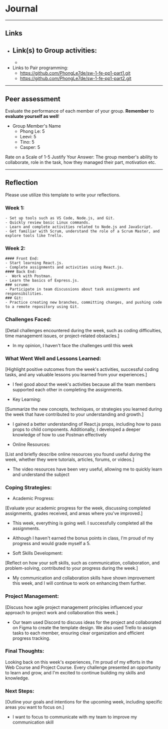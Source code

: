 # Journal

----
## Links
- Link(s) to Group activities: 
  - 
  - 
- Links to Pair programming: 
  - https://github.com/PhongLe7de/sw-1-fe-pp1-part1.git
  - https://github.com/PhongLe7de/sw-1-fe-pp1-part2.git

----
## Peer assessment

Evaluate the performance of each member of your group. **Remember** to **evaluate yourself as well**!

- Group Member's Name
  - Phong Le: 5
  - Leevi: 5
  - Tino: 5
  - Casper: 5

Rate on a Scale of 1-5
Justify Your Answer: The group member's ability to collaborate, role in the task, how they managed their part, motivation etc.

----

## Reflection

Please use utilize this template to write your reflections.
  ### Week 1:
    - Set up tools such as VS Code, Node.js, and Git.
    - Quickly review basic Linux commands.
    - Learn and complete activities related to Node.js and JavaScript.
    - Get familiar with Scrum, understand the role of a Scrum Master, and explore tools like Trello.

  ### Week 2:
    #### Front End:
    - Start learning React.js.
    - Complete assignments and activities using React.js.
    #### Back End:
    -  Work with Postman.
    - Learn the basics of Express.js.
    ### scrumm:
    - Participate in team discussions about task assignments and responsibilities.
    ### Git:
    - Practice creating new branches, committing changes, and pushing code to a remote repository using Git.


### Challenges Faced:

[Detail challenges encountered during the week, such as coding difficulties, time management issues, or project-related obstacles.]
  - In my opinion, I haven't face the challenges until this week

### What Went Well and Lessons Learned:

[Highlight positive outcomes from the week's activities, successful coding tasks, and any valuable lessons you learned from your experiences.]
  - I feel good about the week's activities because all the team members supported each other in completing the assignments.

- Key Learning:

[Summarize the new concepts, techniques, or strategies you learned during the week that have contributed to your understanding and growth.]
  - I gained a better understanding of React.js props, including how to pass props to child components. Additionally, I developed a deeper knowledge of how to use Postman effectively

- Online Resources:

[List and briefly describe online resources you found useful during the week, whether they were tutorials, articles, forums, or videos.]
  - The video resources have been very useful, allowing me to quickly learn and understand the subject

### Coping Strategies:

- Academic Progress:

[Evaluate your academic progress for the week, discussing completed assignments, grades received, and areas where you've improved.]
  - This week, everything is going well. I successfully completed all the assignments. 
  - Although I haven't earned the bonus points in class, I'm proud of my progress and would grade myself a  5.

- Soft Skills Development:

[Reflect on how your soft skills, such as communication, collaboration, and problem-solving, contributed to your progress during the week.]
  - My communication and collaboration skills have shown improvement this week, and I will continue to work on enhancing them further.

### Project Management:

[Discuss how agile project management principles influenced your approach to project work and collaboration this week.]
  - Our team used Discord to discuss ideas for the project and collaborated on Figma to create the template design. We also used Trello to assign tasks to each member, ensuring clear organization and efficient progress tracking.
### Final Thoughts:

Looking back on this week's experiences, I'm proud of my efforts in the Web Course and Project Course. Every challenge presented an opportunity to learn and grow, and I'm excited to continue building my skills and knowledge.

### Next Steps:

[Outline your goals and intentions for the upcoming week, including specific areas you want to focus on.]
- I want to focus to communicate with my team to improve my communication skill


<!-- Links -->
[criticism and constructive feedback]:https://cvdl.ben.edu/blog/why-is-everyone-talking-about-feedback/






